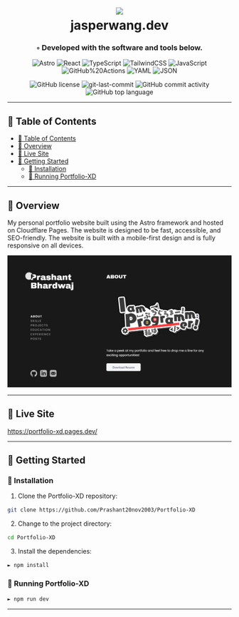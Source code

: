 <div align="center">
<h1 align="center">
<img src="./public/favicon-96x96.png" width="96" />
<br>jasperwang.dev</h1>
<h3>◦ Developed with the software and tools below.</h3>

<p align="center">
<img src="https://img.shields.io/badge/Astro-FF5D01.svg?style=flat-square&logo=Astro&logoColor=white" alt="Astro" />
<img src="https://img.shields.io/badge/React-20232A?style=flat-square&logo=react&logoColor=61DAFB" alt="React" />
<img src="https://img.shields.io/badge/TypeScript-3178C6.svg?style=flat-square&logo=TypeScript&logoColor=white" alt="TypeScript" />
<img src="https://img.shields.io/badge/Tailwind_CSS-38B2AC?style=flat-square&logo=tailwind-css&logoColor=white" alt="TailwindCSS" />
<img src="https://img.shields.io/badge/JavaScript-F7DF1E.svg?style=flat-square&logo=JavaScript&logoColor=black" alt="JavaScript" />
<img src="https://img.shields.io/badge/GitHub%20Actions-2088FF.svg?style=flat-square&logo=GitHub-Actions&logoColor=white" alt="GitHub%20Actions" />
<img src="https://img.shields.io/badge/YAML-CB171E.svg?style=flat-square&logo=YAML&logoColor=white" alt="YAML" />
<img src="https://img.shields.io/badge/JSON-000000.svg?style=flat-square&logo=JSON&logoColor=white" alt="JSON" />
</p>
<img src="https://img.shields.io/github/license/Prashant20nov2003/Portfolio-XD?style=flat-square&color=5D6D7E" alt="GitHub license" />
<img src="https://img.shields.io/github/last-commit/Prashant20nov2003/Portfolio-XD?style=flat-square&color=5D6D7E" alt="git-last-commit" />
<img src="https://img.shields.io/github/commit-activity/m/Prashant20nov2003/Portfolio-XD?style=flat-square&color=5D6D7E" alt="GitHub commit activity" />
<img src="https://img.shields.io/github/languages/top/Prashant20nov2003/Portfolio-XD?style=flat-square&color=5D6D7E" alt="GitHub top language" />
</div>

---

## 📖 Table of Contents

- [📖 Table of Contents](#-table-of-contents)
- [📍 Overview](#-overview)
- [🎈 Live Site](#-live-site)
- [🚀 Getting Started](#-getting-started)
  - [🔧 Installation](#-installation)
  - [🤖 Running Portfolio-XD](#-running-portfolio_v1)

---

## 📍 Overview

My personal portfolio website built using the Astro framework and hosted on Cloudflare Pages. The website is designed to be fast, accessible, and SEO-friendly. The website is built with a mobile-first design and is fully responsive on all devices.

<img src="./src/assets/images/portfolio.png" alt="my portfolio page" />

---

## 🎈 Live Site

https://portfolio-xd.pages.dev/

---

## 🚀 Getting Started

### 🔧 Installation

1. Clone the Portfolio-XD repository:

```sh
git clone https://github.com/Prashant20nov2003/Portfolio-XD
```

2. Change to the project directory:

```sh
cd Portfolio-XD
```

3. Install the dependencies:

```sh
► npm install
```

### 🤖 Running Portfolio-XD

```sh
► npm run dev
```

---
